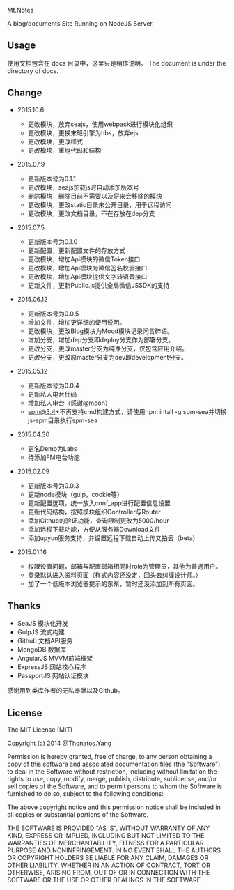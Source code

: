 
Mt.Notes

A blog/documents Site Running on NodeJS Server.

## Usage

使用文档包含在 docs 目录中，这里只是稍作说明。
The document is under the directory of docs.


## Change

- 2015.10.6

	- 更改模块，放弃seajs，使用webpack进行模块化组织
	- 更改模块，更换末班引擎为hbs，放弃ejs
	- 更改模块，更改样式
	- 更改模块，重组代码和结构
 

- 2015.07.9

	- 更新版本号为0.1.1
	- 更改模块，seajs加载js时自动添加版本号
	- 删除模块，删除目前不需要以及将来会移除的模块
	- 更改模块，更改static目录未公开目录，用于远程访问
	- 更改模块，更改文档目录，不在存放在dep分支
	
	
- 2015.07.5

	- 更新版本号为0.1.0
	- 更新配置，更新配置文件的存放方式
	- 更改模块，增加Api模块的微信Token接口
	- 更改模块，增加Api模块为微信签名校验接口
	- 更改模块，增加Api模块提供文字转语音接口
	- 更新文件，更新Public.js提供全局微信JSSDK的支持
	
- 2015.06.12

	- 更新版本号为0.0.5
	- 增加文件，增加更详细的使用说明。
	- 更改模块，更改Blog模块为Mood模块记录闲言碎语。
	- 增加分支，增加dep分支即deploy分支作为部署分支。
	- 更改分支，更改master分支为纯净分支，仅包含应用介绍。
	- 更改分支，更改原master分支为dev即development分支。
	
- 2015.05.12

    - 更新版本号为0.0.4
    - 更新私人电台代码
    - 增加私人电台（感谢@moon）
    - spm@3.4+不再支持cmd构建方式，请使用npm intall -g spm-sea并切换js-spm目录执行spm-sea
    
- 2015.04.30
    
    - 更名Demo为Labs
    - 待添加FM电台功能
    
- 2015.02.09

	- 更新版本号为0.0.3
	- 更新node模块（gulp，cookie等）
	- 更新配置选项，统一放入conf_app进行配置信息设置
	- 更新代码结构，按照模块组织Controller与Router
	- 添加Github的验证功能，查询限制更改为5000/hour
	- 添加远程下载功能，方便从服务器Download文件
	- 添加upyun服务支持，并设置远程下载自动上传又拍云（beta）

- 2015.01.16

	- 权限设置问题，邮箱与配置邮箱相同时role为管理员，其他为普通用户。
	- 登录默认进入资料页面（样式内容还没定，回头去纠缠设计师。）
	- 加了一个低版本浏览器提示的东东，暂时还没添加到所有页面。


## Thanks

* SeaJS     模块化开发
* GulpJS    流式构建
* Github    文档API服务
* MongoDB   数据库
* AngularJS MVVM前端框架
* ExpressJS 网站核心程序
* PassportJS 网站认证模块

感谢用到类库作者的无私奉献以及Github。


## License

The MIT License (MIT)

Copyright (c) 2014 [@Thonatos.Yang](http://github.com/thonatos)

Permission is hereby granted, free of charge, to any person obtaining a copy
of this software and associated documentation files (the "Software"), to deal
in the Software without restriction, including without limitation the rights
to use, copy, modify, merge, publish, distribute, sublicense, and/or sell
copies of the Software, and to permit persons to whom the Software is
furnished to do so, subject to the following conditions:

The above copyright notice and this permission notice shall be included in all
copies or substantial portions of the Software.

THE SOFTWARE IS PROVIDED "AS IS", WITHOUT WARRANTY OF ANY KIND, EXPRESS OR
IMPLIED, INCLUDING BUT NOT LIMITED TO THE WARRANTIES OF MERCHANTABILITY,
FITNESS FOR A PARTICULAR PURPOSE AND NONINFRINGEMENT. IN NO EVENT SHALL THE
AUTHORS OR COPYRIGHT HOLDERS BE LIABLE FOR ANY CLAIM, DAMAGES OR OTHER
LIABILITY, WHETHER IN AN ACTION OF CONTRACT, TORT OR OTHERWISE, ARISING FROM,
OUT OF OR IN CONNECTION WITH THE SOFTWARE OR THE USE OR OTHER DEALINGS IN THE
SOFTWARE.
